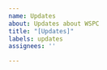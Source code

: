 ```yaml
---
name: Updates
about: Updates about WSPC
title: "[Updates]"
labels: updates
assignees: ''

---
```




